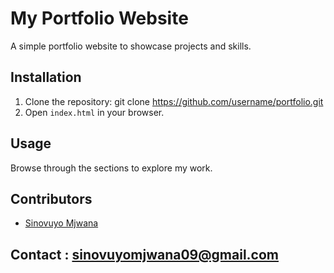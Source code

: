 # My Portfolio Website

A simple portfolio website to showcase projects and skills.

## Installation

1. Clone the repository:
   git clone https://github.com/username/portfolio.git
2. Open `index.html` in your browser.

## Usage

Browse through the sections to explore my work.

## Contributors

- [Sinovuyo Mjwana](https://github.com/your-username)

## Contact : sinovuyomjwana09@gmail.com
